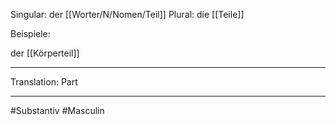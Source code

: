 Singular: der [[Worter/N/Nomen/Teil]]
Plural: die [[Teile]]


Beispiele:

der [[Körperteil]]

---
Translation:
Part

---

#Substantiv #Masculin 
